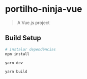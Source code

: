 # portilho-ninja-vue

> A Vue.js project

## Build Setup

``` bash
# instalar dependências
npm install

yarn dev

yarn build
```
